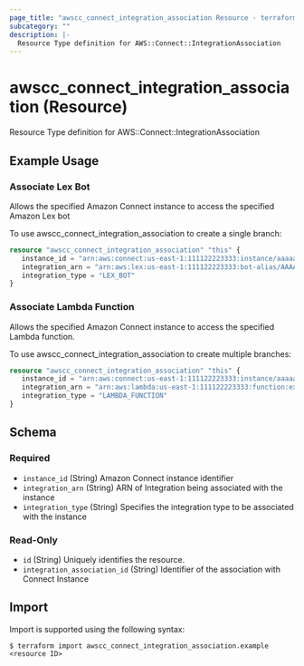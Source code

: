 ```yaml
---
page_title: "awscc_connect_integration_association Resource - terraform-provider-awscc"
subcategory: ""
description: |-
  Resource Type definition for AWS::Connect::IntegrationAssociation
---
```


# awscc_connect_integration_association (Resource)

Resource Type definition for AWS::Connect::IntegrationAssociation

## Example Usage

### Associate Lex Bot
Allows the specified Amazon Connect instance to access the specified Amazon Lex bot

To use awscc_connect_integration_association to create a single branch:
```terraform
resource "awscc_connect_integration_association" "this" {
   instance_id = "arn:aws:connect:us-east-1:111122223333:instance/aaaaaaaa-bbbb-cccc-dddd-eeeeeeeeeeee"
   integration_arn = "arn:aws:lex:us-east-1:111122223333:bot-alias/AAAAAAAAAA/BBBBBBBBBB"
   integration_type = "LEX_BOT"
}
```

### Associate Lambda Function
Allows the specified Amazon Connect instance to access the specified Lambda function.

To use awscc_connect_integration_association to create multiple branches:
```terraform
resource "awscc_connect_integration_association" "this" {
   instance_id = "arn:aws:connect:us-east-1:111122223333:instance/aaaaaaaa-bbbb-cccc-dddd-eeeeeeeeeeee"
   integration_arn = "arn:aws:lambda:us-east-1:111122223333:function:example_function"
   integration_type = "LAMBDA_FUNCTION"
}
```

<!-- schema generated by tfplugindocs -->
## Schema

### Required

- `instance_id` (String) Amazon Connect instance identifier
- `integration_arn` (String) ARN of Integration being associated with the instance
- `integration_type` (String) Specifies the integration type to be associated with the instance

### Read-Only

- `id` (String) Uniquely identifies the resource.
- `integration_association_id` (String) Identifier of the association with Connect Instance

## Import

Import is supported using the following syntax:

```shell
$ terraform import awscc_connect_integration_association.example <resource ID>
```
